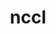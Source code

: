 ---
title: "nccl"
layout: cache
categories: [package, develop]
meta: {"compilers": ["gcc@=13.2.0", "gcc@=9.4.0"], "num_specs": 29, "num_specs_by_stack": {"e4s-power": 1, "ml-linux-aarch64-cuda": 14, "ml-linux-x86_64-cuda": 13, "root": 29}, "oss": ["ubuntu20.04", "ubuntu24.04"], "platforms": ["linux"], "stacks": ["e4s-power", "ml-linux-aarch64-cuda", "ml-linux-x86_64-cuda", "root"], "targets": ["aarch64", "ppc64le", "x86_64_v3"], "versions": ["2.23.4-1"]}
spec_details: [{"compiler": "gcc@=9.4.0", "hash": "sl5ncpd5gsbhclbih2qs76q5ky27lwx7", "os": "ubuntu20.04", "platform": "linux", "size": "-", "stacks": ["e4s-power", "root"], "tarball": "https://binaries.spack.io/develop/build_cache/linux-ubuntu20.04-ppc64le/gcc-9.4.0/nccl-2.23.4-1/linux-ubuntu20.04-ppc64le-gcc-9.4.0-nccl-2.23.4-1-sl5ncpd5gsbhclbih2qs76q5ky27lwx7.spack", "target": "ppc64le", "variants": ["build_system=makefile", "+cuda", "cuda_arch=70"], "versions": ["2.23.4-1"]}, {"compiler": "gcc@=13.2.0", "hash": "5qwiyszjbqng7b3zwktq4qhf7kb3d6ul", "os": "ubuntu24.04", "platform": "linux", "size": "-", "stacks": ["ml-linux-aarch64-cuda", "root"], "tarball": "https://binaries.spack.io/develop/build_cache/linux-ubuntu24.04-aarch64/gcc-13.2.0/nccl-2.23.4-1/linux-ubuntu24.04-aarch64-gcc-13.2.0-nccl-2.23.4-1-5qwiyszjbqng7b3zwktq4qhf7kb3d6ul.spack", "target": "aarch64", "variants": ["build_system=makefile", "+cuda", "cuda_arch=80"], "versions": ["2.23.4-1"]}, {"compiler": "gcc@=13.2.0", "hash": "66mvelrniqdpjavy3hftfmdipmmr4j7w", "os": "ubuntu24.04", "platform": "linux", "size": "-", "stacks": ["ml-linux-aarch64-cuda", "root"], "tarball": "https://binaries.spack.io/develop/build_cache/linux-ubuntu24.04-aarch64/gcc-13.2.0/nccl-2.23.4-1/linux-ubuntu24.04-aarch64-gcc-13.2.0-nccl-2.23.4-1-66mvelrniqdpjavy3hftfmdipmmr4j7w.spack", "target": "aarch64", "variants": ["build_system=makefile", "+cuda", "cuda_arch=80"], "versions": ["2.23.4-1"]}, {"compiler": "gcc@=13.2.0", "hash": "ciaoyzmhu3ovpwge73h2el6a3qouw4d3", "os": "ubuntu24.04", "platform": "linux", "size": "-", "stacks": ["ml-linux-aarch64-cuda", "root"], "tarball": "https://binaries.spack.io/develop/build_cache/linux-ubuntu24.04-aarch64/gcc-13.2.0/nccl-2.23.4-1/linux-ubuntu24.04-aarch64-gcc-13.2.0-nccl-2.23.4-1-ciaoyzmhu3ovpwge73h2el6a3qouw4d3.spack", "target": "aarch64", "variants": ["build_system=makefile", "+cuda", "cuda_arch=80"], "versions": ["2.23.4-1"]}, {"compiler": "gcc@=13.2.0", "hash": "eversnablbcz2jwbdhkoebm4scvexgbu", "os": "ubuntu24.04", "platform": "linux", "size": "-", "stacks": ["ml-linux-aarch64-cuda", "root"], "tarball": "https://binaries.spack.io/develop/build_cache/linux-ubuntu24.04-aarch64/gcc-13.2.0/nccl-2.23.4-1/linux-ubuntu24.04-aarch64-gcc-13.2.0-nccl-2.23.4-1-eversnablbcz2jwbdhkoebm4scvexgbu.spack", "target": "aarch64", "variants": ["build_system=makefile", "+cuda", "cuda_arch=80"], "versions": ["2.23.4-1"]}, {"compiler": "gcc@=13.2.0", "hash": "fa7basrqxuuh723qpgdiu2ofx2dzl4pd", "os": "ubuntu24.04", "platform": "linux", "size": "-", "stacks": ["ml-linux-aarch64-cuda", "root"], "tarball": "https://binaries.spack.io/develop/build_cache/linux-ubuntu24.04-aarch64/gcc-13.2.0/nccl-2.23.4-1/linux-ubuntu24.04-aarch64-gcc-13.2.0-nccl-2.23.4-1-fa7basrqxuuh723qpgdiu2ofx2dzl4pd.spack", "target": "aarch64", "variants": ["build_system=makefile", "+cuda", "cuda_arch=80"], "versions": ["2.23.4-1"]}, {"compiler": "gcc@=13.2.0", "hash": "iitzj7442h7dp2zvxmfqwszpdm4zqcjd", "os": "ubuntu24.04", "platform": "linux", "size": "-", "stacks": ["ml-linux-aarch64-cuda", "root"], "tarball": "https://binaries.spack.io/develop/build_cache/linux-ubuntu24.04-aarch64/gcc-13.2.0/nccl-2.23.4-1/linux-ubuntu24.04-aarch64-gcc-13.2.0-nccl-2.23.4-1-iitzj7442h7dp2zvxmfqwszpdm4zqcjd.spack", "target": "aarch64", "variants": ["build_system=makefile", "+cuda", "cuda_arch=80"], "versions": ["2.23.4-1"]}, {"compiler": "gcc@=13.2.0", "hash": "jt5pbwy6wvthv4eyubgtrcfydjmqmqft", "os": "ubuntu24.04", "platform": "linux", "size": "-", "stacks": ["ml-linux-aarch64-cuda", "root"], "tarball": "https://binaries.spack.io/develop/build_cache/linux-ubuntu24.04-aarch64/gcc-13.2.0/nccl-2.23.4-1/linux-ubuntu24.04-aarch64-gcc-13.2.0-nccl-2.23.4-1-jt5pbwy6wvthv4eyubgtrcfydjmqmqft.spack", "target": "aarch64", "variants": ["build_system=makefile", "+cuda", "cuda_arch=80"], "versions": ["2.23.4-1"]}, {"compiler": "gcc@=13.2.0", "hash": "nykpmhoxcyn7psfsazk3pkxl3x2apl6n", "os": "ubuntu24.04", "platform": "linux", "size": "-", "stacks": ["ml-linux-aarch64-cuda", "root"], "tarball": "https://binaries.spack.io/develop/build_cache/linux-ubuntu24.04-aarch64/gcc-13.2.0/nccl-2.23.4-1/linux-ubuntu24.04-aarch64-gcc-13.2.0-nccl-2.23.4-1-nykpmhoxcyn7psfsazk3pkxl3x2apl6n.spack", "target": "aarch64", "variants": ["build_system=makefile", "+cuda", "cuda_arch=80"], "versions": ["2.23.4-1"]}, {"compiler": "gcc@=13.2.0", "hash": "q4l6ujxony2knwpza4wkovnz7c4slnyg", "os": "ubuntu24.04", "platform": "linux", "size": "-", "stacks": ["ml-linux-aarch64-cuda", "root"], "tarball": "https://binaries.spack.io/develop/build_cache/linux-ubuntu24.04-aarch64/gcc-13.2.0/nccl-2.23.4-1/linux-ubuntu24.04-aarch64-gcc-13.2.0-nccl-2.23.4-1-q4l6ujxony2knwpza4wkovnz7c4slnyg.spack", "target": "aarch64", "variants": ["build_system=makefile", "+cuda", "cuda_arch=80"], "versions": ["2.23.4-1"]}, {"compiler": "gcc@=13.2.0", "hash": "qjkfa4xxc5qj5qugpcf5m3wgr6ku22e2", "os": "ubuntu24.04", "platform": "linux", "size": "-", "stacks": ["ml-linux-aarch64-cuda", "root"], "tarball": "https://binaries.spack.io/develop/build_cache/linux-ubuntu24.04-aarch64/gcc-13.2.0/nccl-2.23.4-1/linux-ubuntu24.04-aarch64-gcc-13.2.0-nccl-2.23.4-1-qjkfa4xxc5qj5qugpcf5m3wgr6ku22e2.spack", "target": "aarch64", "variants": ["build_system=makefile", "+cuda", "cuda_arch=80"], "versions": ["2.23.4-1"]}, {"compiler": "gcc@=13.2.0", "hash": "t65mty2ggxrid4jj4bf6zbgg55ecfnic", "os": "ubuntu24.04", "platform": "linux", "size": "-", "stacks": ["ml-linux-aarch64-cuda", "root"], "tarball": "https://binaries.spack.io/develop/build_cache/linux-ubuntu24.04-aarch64/gcc-13.2.0/nccl-2.23.4-1/linux-ubuntu24.04-aarch64-gcc-13.2.0-nccl-2.23.4-1-t65mty2ggxrid4jj4bf6zbgg55ecfnic.spack", "target": "aarch64", "variants": ["build_system=makefile", "+cuda", "cuda_arch=80"], "versions": ["2.23.4-1"]}, {"compiler": "gcc@=13.2.0", "hash": "tizlw5tqkdo27sv5e66glgx4swq3gujx", "os": "ubuntu24.04", "platform": "linux", "size": "-", "stacks": ["ml-linux-aarch64-cuda", "root"], "tarball": "https://binaries.spack.io/develop/build_cache/linux-ubuntu24.04-aarch64/gcc-13.2.0/nccl-2.23.4-1/linux-ubuntu24.04-aarch64-gcc-13.2.0-nccl-2.23.4-1-tizlw5tqkdo27sv5e66glgx4swq3gujx.spack", "target": "aarch64", "variants": ["build_system=makefile", "+cuda", "cuda_arch=80"], "versions": ["2.23.4-1"]}, {"compiler": "gcc@=13.2.0", "hash": "xadmko474vceyc35ajwkve4tdn24t4aw", "os": "ubuntu24.04", "platform": "linux", "size": "-", "stacks": ["ml-linux-aarch64-cuda", "root"], "tarball": "https://binaries.spack.io/develop/build_cache/linux-ubuntu24.04-aarch64/gcc-13.2.0/nccl-2.23.4-1/linux-ubuntu24.04-aarch64-gcc-13.2.0-nccl-2.23.4-1-xadmko474vceyc35ajwkve4tdn24t4aw.spack", "target": "aarch64", "variants": ["build_system=makefile", "+cuda", "cuda_arch=80"], "versions": ["2.23.4-1"]}, {"compiler": "gcc@=13.2.0", "hash": "ylyloet4my22awvqfui3tfd45cwx5xyx", "os": "ubuntu24.04", "platform": "linux", "size": "-", "stacks": ["ml-linux-aarch64-cuda", "root"], "tarball": "https://binaries.spack.io/develop/build_cache/linux-ubuntu24.04-aarch64/gcc-13.2.0/nccl-2.23.4-1/linux-ubuntu24.04-aarch64-gcc-13.2.0-nccl-2.23.4-1-ylyloet4my22awvqfui3tfd45cwx5xyx.spack", "target": "aarch64", "variants": ["build_system=makefile", "+cuda", "cuda_arch=80"], "versions": ["2.23.4-1"]}, {"compiler": "gcc@=13.2.0", "hash": "4jrrgl7y5jmcw3jmcbhlavqigqqmqry6", "os": "ubuntu24.04", "platform": "linux", "size": "-", "stacks": ["ml-linux-x86_64-cuda", "root"], "tarball": "https://binaries.spack.io/develop/build_cache/linux-ubuntu24.04-x86_64_v3/gcc-13.2.0/nccl-2.23.4-1/linux-ubuntu24.04-x86_64_v3-gcc-13.2.0-nccl-2.23.4-1-4jrrgl7y5jmcw3jmcbhlavqigqqmqry6.spack", "target": "x86_64_v3", "variants": ["build_system=makefile", "+cuda", "cuda_arch=80"], "versions": ["2.23.4-1"]}, {"compiler": "gcc@=13.2.0", "hash": "aagdof4yzupvgfepqwbkc2mpy4yqyeu4", "os": "ubuntu24.04", "platform": "linux", "size": "-", "stacks": ["ml-linux-x86_64-cuda", "root"], "tarball": "https://binaries.spack.io/develop/build_cache/linux-ubuntu24.04-x86_64_v3/gcc-13.2.0/nccl-2.23.4-1/linux-ubuntu24.04-x86_64_v3-gcc-13.2.0-nccl-2.23.4-1-aagdof4yzupvgfepqwbkc2mpy4yqyeu4.spack", "target": "x86_64_v3", "variants": ["build_system=makefile", "+cuda", "cuda_arch=80"], "versions": ["2.23.4-1"]}, {"compiler": "gcc@=13.2.0", "hash": "axafh2cjltrpdh7juipt33mor3vnqqiw", "os": "ubuntu24.04", "platform": "linux", "size": "-", "stacks": ["root"], "tarball": "https://binaries.spack.io/develop/build_cache/linux-ubuntu24.04-x86_64_v3/gcc-13.2.0/nccl-2.23.4-1/linux-ubuntu24.04-x86_64_v3-gcc-13.2.0-nccl-2.23.4-1-axafh2cjltrpdh7juipt33mor3vnqqiw.spack", "target": "x86_64_v3", "variants": ["build_system=makefile", "+cuda", "cuda_arch=80"], "versions": ["2.23.4-1"]}, {"compiler": "gcc@=13.2.0", "hash": "g3z5fz5im5mxsvj2wf2bqotrlzlnnkn5", "os": "ubuntu24.04", "platform": "linux", "size": "-", "stacks": ["ml-linux-x86_64-cuda", "root"], "tarball": "https://binaries.spack.io/develop/build_cache/linux-ubuntu24.04-x86_64_v3/gcc-13.2.0/nccl-2.23.4-1/linux-ubuntu24.04-x86_64_v3-gcc-13.2.0-nccl-2.23.4-1-g3z5fz5im5mxsvj2wf2bqotrlzlnnkn5.spack", "target": "x86_64_v3", "variants": ["build_system=makefile", "+cuda", "cuda_arch=80"], "versions": ["2.23.4-1"]}, {"compiler": "gcc@=13.2.0", "hash": "gdisantd3s3ngcbqlqziqwt7f65p46sq", "os": "ubuntu24.04", "platform": "linux", "size": "-", "stacks": ["ml-linux-x86_64-cuda", "root"], "tarball": "https://binaries.spack.io/develop/build_cache/linux-ubuntu24.04-x86_64_v3/gcc-13.2.0/nccl-2.23.4-1/linux-ubuntu24.04-x86_64_v3-gcc-13.2.0-nccl-2.23.4-1-gdisantd3s3ngcbqlqziqwt7f65p46sq.spack", "target": "x86_64_v3", "variants": ["build_system=makefile", "+cuda", "cuda_arch=80"], "versions": ["2.23.4-1"]}, {"compiler": "gcc@=13.2.0", "hash": "k6t32dd5igk75vrelufvkwcbdcfz4jbh", "os": "ubuntu24.04", "platform": "linux", "size": "-", "stacks": ["ml-linux-x86_64-cuda", "root"], "tarball": "https://binaries.spack.io/develop/build_cache/linux-ubuntu24.04-x86_64_v3/gcc-13.2.0/nccl-2.23.4-1/linux-ubuntu24.04-x86_64_v3-gcc-13.2.0-nccl-2.23.4-1-k6t32dd5igk75vrelufvkwcbdcfz4jbh.spack", "target": "x86_64_v3", "variants": ["build_system=makefile", "+cuda", "cuda_arch=80"], "versions": ["2.23.4-1"]}, {"compiler": "gcc@=13.2.0", "hash": "l6atz7idw77x4a63mgubmxxxkfgsbu7x", "os": "ubuntu24.04", "platform": "linux", "size": "-", "stacks": ["ml-linux-x86_64-cuda", "root"], "tarball": "https://binaries.spack.io/develop/build_cache/linux-ubuntu24.04-x86_64_v3/gcc-13.2.0/nccl-2.23.4-1/linux-ubuntu24.04-x86_64_v3-gcc-13.2.0-nccl-2.23.4-1-l6atz7idw77x4a63mgubmxxxkfgsbu7x.spack", "target": "x86_64_v3", "variants": ["build_system=makefile", "+cuda", "cuda_arch=80"], "versions": ["2.23.4-1"]}, {"compiler": "gcc@=13.2.0", "hash": "mmwt2eghzfn5lxu7f6fofyufdxvguusc", "os": "ubuntu24.04", "platform": "linux", "size": "-", "stacks": ["ml-linux-x86_64-cuda", "root"], "tarball": "https://binaries.spack.io/develop/build_cache/linux-ubuntu24.04-x86_64_v3/gcc-13.2.0/nccl-2.23.4-1/linux-ubuntu24.04-x86_64_v3-gcc-13.2.0-nccl-2.23.4-1-mmwt2eghzfn5lxu7f6fofyufdxvguusc.spack", "target": "x86_64_v3", "variants": ["build_system=makefile", "+cuda", "cuda_arch=80"], "versions": ["2.23.4-1"]}, {"compiler": "gcc@=13.2.0", "hash": "suy6n3onk57hrng2rkvozee2ilwzzkd4", "os": "ubuntu24.04", "platform": "linux", "size": "-", "stacks": ["ml-linux-x86_64-cuda", "root"], "tarball": "https://binaries.spack.io/develop/build_cache/linux-ubuntu24.04-x86_64_v3/gcc-13.2.0/nccl-2.23.4-1/linux-ubuntu24.04-x86_64_v3-gcc-13.2.0-nccl-2.23.4-1-suy6n3onk57hrng2rkvozee2ilwzzkd4.spack", "target": "x86_64_v3", "variants": ["build_system=makefile", "+cuda", "cuda_arch=80"], "versions": ["2.23.4-1"]}, {"compiler": "gcc@=13.2.0", "hash": "tduvguizil7a4hplmnvvi76rl7q4n6y2", "os": "ubuntu24.04", "platform": "linux", "size": "-", "stacks": ["ml-linux-x86_64-cuda", "root"], "tarball": "https://binaries.spack.io/develop/build_cache/linux-ubuntu24.04-x86_64_v3/gcc-13.2.0/nccl-2.23.4-1/linux-ubuntu24.04-x86_64_v3-gcc-13.2.0-nccl-2.23.4-1-tduvguizil7a4hplmnvvi76rl7q4n6y2.spack", "target": "x86_64_v3", "variants": ["build_system=makefile", "+cuda", "cuda_arch=80"], "versions": ["2.23.4-1"]}, {"compiler": "gcc@=13.2.0", "hash": "vwd5zwy4d5vzjznsgxy7qrpyhhi4cu4o", "os": "ubuntu24.04", "platform": "linux", "size": "-", "stacks": ["ml-linux-x86_64-cuda", "root"], "tarball": "https://binaries.spack.io/develop/build_cache/linux-ubuntu24.04-x86_64_v3/gcc-13.2.0/nccl-2.23.4-1/linux-ubuntu24.04-x86_64_v3-gcc-13.2.0-nccl-2.23.4-1-vwd5zwy4d5vzjznsgxy7qrpyhhi4cu4o.spack", "target": "x86_64_v3", "variants": ["build_system=makefile", "+cuda", "cuda_arch=80"], "versions": ["2.23.4-1"]}, {"compiler": "gcc@=13.2.0", "hash": "xmxdhxe25lva7dcnimnlf7dhsluorj7x", "os": "ubuntu24.04", "platform": "linux", "size": "-", "stacks": ["ml-linux-x86_64-cuda", "root"], "tarball": "https://binaries.spack.io/develop/build_cache/linux-ubuntu24.04-x86_64_v3/gcc-13.2.0/nccl-2.23.4-1/linux-ubuntu24.04-x86_64_v3-gcc-13.2.0-nccl-2.23.4-1-xmxdhxe25lva7dcnimnlf7dhsluorj7x.spack", "target": "x86_64_v3", "variants": ["build_system=makefile", "+cuda", "cuda_arch=80"], "versions": ["2.23.4-1"]}, {"compiler": "gcc@=13.2.0", "hash": "xsqhcnbmai7677tttebxzdh7bejtb7ng", "os": "ubuntu24.04", "platform": "linux", "size": "-", "stacks": ["ml-linux-x86_64-cuda", "root"], "tarball": "https://binaries.spack.io/develop/build_cache/linux-ubuntu24.04-x86_64_v3/gcc-13.2.0/nccl-2.23.4-1/linux-ubuntu24.04-x86_64_v3-gcc-13.2.0-nccl-2.23.4-1-xsqhcnbmai7677tttebxzdh7bejtb7ng.spack", "target": "x86_64_v3", "variants": ["build_system=makefile", "+cuda", "cuda_arch=80"], "versions": ["2.23.4-1"]}, {"compiler": "gcc@=13.2.0", "hash": "z5wrqqjmezeyvuzzqsqpzbppq2cj57po", "os": "ubuntu24.04", "platform": "linux", "size": "-", "stacks": ["ml-linux-x86_64-cuda", "root"], "tarball": "https://binaries.spack.io/develop/build_cache/linux-ubuntu24.04-x86_64_v3/gcc-13.2.0/nccl-2.23.4-1/linux-ubuntu24.04-x86_64_v3-gcc-13.2.0-nccl-2.23.4-1-z5wrqqjmezeyvuzzqsqpzbppq2cj57po.spack", "target": "x86_64_v3", "variants": ["build_system=makefile", "+cuda", "cuda_arch=80"], "versions": ["2.23.4-1"]}]
---